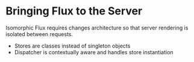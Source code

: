# Bringing Flux to the Server

Isomorphic Flux requires changes architecture so that server rendering is isolated between requests.

 * Stores are classes instead of singleton objects
 * Dispatcher is contextually aware and handles store instantiation
